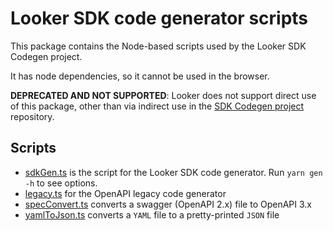 # Looker SDK code generator scripts

This package contains the Node-based scripts used by the Looker SDK Codegen project.

It has node dependencies, so it cannot be used in the browser.

**DEPRECATED AND NOT SUPPORTED**: Looker does not support direct use of this package, other than via indirect use in the
[SDK Codegen project](https://github.com/looker-open-source/sdk-codegen) repository.

## Scripts

- [sdkGen.ts](src/sdkGen.ts) is the script for the Looker SDK code generator. Run `yarn gen -h` to see options.
- [legacy.ts](src/legacy.ts) for the OpenAPI legacy code generator
- [specConvert.ts](src/specConvert.ts) converts a swagger (OpenAPI 2.x) file to OpenAPI 3.x
- [yamlToJson.ts](src/yamlToJson.ts) converts a `YAML` file to a pretty-printed `JSON` file
